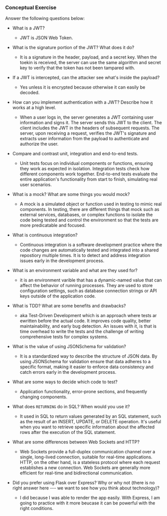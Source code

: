### Conceptual Exercise

Answer the following questions below:

- What is a JWT?
  * JWT is JSON Web Token.

- What is the signature portion of the JWT?  What does it do?
  * It is a signature in the header, payload, and a secret key. When the toekin is received, the server can use the same algorithm and secret key to verify that the token has not been tampared with.

- If a JWT is intercepted, can the attacker see what's inside the payload?
  * Yes unless it is encrypted because otherwise it can easily be decoded.
  
- How can you implement authentication with a JWT?  Describe how it works at a high level.
  * When a user logs in, the server generates a JWT containing user information and signs it. The server sends this JWT to the client. The client includes the JWT in the headers of subsequent requests. The server, upon receiving a request, verifies the JWT's signature and extracts user information from the payload to authenticate and authorize the user.
  
- Compare and contrast unit, integration and end-to-end tests.
  * Unit tests focus on individual components or functions, ensuring they work as expected in isolation. Integration tests check how different components work together. End-to-end tests evaluate the entire application's functionality from start to finish, simulating real user scenarios.

- What is a mock? What are some things you would mock?
  * A mock is a simulated object or function used in testing to mimic real components. In testing, there are different things that mock such as external services, databases, or complex functions to isolate the code being tested and control the environment so that the tests are more predicatable and focused. 

- What is continuous integration?
  * Continuous integration is a software development practice where the code changes are automatically tested and integrated into a shared repostiory multiple times. It is to detect and address integration issues early in the development process.

- What is an environment variable and what are they used for?
  * it is an environment varible that has a dynamic-named value that can affect the behavior of running processes. They are used to store configuration settings, such as database connection strings or API keys outside of the application code.

- What is TDD? What are some benefits and drawbacks?
  * aka Test-Driven Development which is an approach where tests ar ewritten before the actual code. It improves code quality, better maintainability, and early bug detection. An issues with it, is that is time overhead to write the tests and the challenge of writing comprehensive tests for complex systems.
  
- What is the value of using JSONSchema for validation?
  * It is a standardized way to describe the structure of JSON data. By using JSONSchema for validation ensure that data adheres to a specific format, making it easier to enforce data consistency and catch errors early in the development process.
  
- What are some ways to decide which code to test?
  * Application functionality, error-prone sections, and frequently changing components.

- What does `RETURNING` do in SQL? When would you use it?
  * It used in SQL to return values generated by an SQL statement, such as the result of an INSERT, UPDATE, or DELETE operation. It's useful when you want to retrieve specific information about the affected rows after the execution of the SQL statement.

- What are some differences between Web Sockets and HTTP?
  * Web Sockets provide a full-duplex communication channel over a single, long-lived connection, suitable for real-time applications. HTTP, on the other hand, is a stateless protocol where each request establishes a new connection. Web Sockets are generally more efficient for real-time and bidirectional communication.

- Did you prefer using Flask over Express? Why or why not (there is no right
  answer here --- we want to see how you think about technology)?
  * I did because I was able to render the app easily. With Express, I am going to practice with it more beucase it can be powerful with the right conditions.
